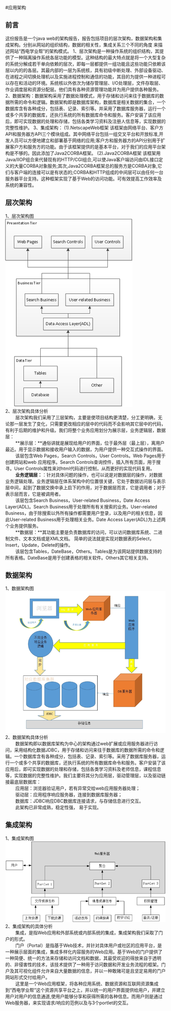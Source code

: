 
#应用架构
## 前言

这份报告是一个java web的架构报告，报告包括项目的层次架构，数据架构和集成架构。分别从网站的组织结构，数据的相关性，集成关系三个不同的角度
来描述网站“西电学业帮”的架构模式。
1、层次架构是一种操作系统的组织结构，其提供了一种隔离操作系统各层功能的模型。这种结构的最大特点就是将一个大型复杂的系统分解成若干单向依赖的层次，即每一层都提供一组功能且这些功能只依赖该层以内的的各层。其最内部的一层为系统核，具有初级中断处理、外部设备驱动、在进程之间切换处理机以及实施进程控制和通信的功能，其目的为提供一种进程可以存在和活动的环境。系统核以外依次为储存管理层、I/O处理层，文件存取层、作业调度层和资源分配层。他们具有各种资源管理功能并为用户提供各种服务。
2、数据架构：数据架构采用了数据处理模式，用于存储和访问来往于数据库的数据所需的命令和逻辑。数据架构即是数据库架构，数据库是相关数据的集合，一个数据库含有各种成分，包括表、记录、索引等。并采用了数据库服务器，运行一个或多个共享的数据库，还执行系统的所有数据库命令和服务。客户安装了该应用后，即可实现数据的处理和存储，包括各类学习资料及注册人信息等，实现数据的完整性维护。
3、集成架构：
(1).NetscapeWeb框架 
该框架由网络平台、客户方API和服务器方API三个模块组成。其中网络平台包括一组交叉平台和开放标准,开发人员可以方便地建立和部署基于网络的应用;客户方和服务器方的API分别用于扩展客户方和服务方的功能。由于该框架提供的是基本平台，对于我们的应用平台架构是不够的。因此添加了Java2CORBA框架。
(2).Java2CORBA框架
该框架用Java/IIOP组合来代替现有的HTTP/CGI组合,可以使Java客户端访问由IDL接口定义的大量CORBA对象服务;其次,Java2CORBA框架总的服务方是CORBA对象,它们与客户端的连接可以是有状态的;CORBA和HTTP组成的中间层可以由任何一台服务器平台支持。这种框架实现了基于Web的访问功能。可有效提高工作效率及系统的兼容性。
## 层次架构
1、层次架构图  
![层次架构图](https://github.com/DetachmentOfWomen/WebTask/blob/master/task5/%E5%B1%82%E6%AC%A1%E7%BB%93%E6%9E%84.png)  
2、层次架构具体分析</br>
&#160;&#160;&#160;&#160;&#160;&#160;&#160;&#160;层次架构我们采用了三层架构，主要是使项目结构更清楚，分工更明确，无论那一层发生了变化，只需要更改相应的层中的代码而不会影响其它层中的代码，有利于后期的维护和升级。我们将整个业务应用划分为展示层，业务逻辑层，数据层：</br>
&#160;&#160;&#160;&#160;&#160;&#160;&#160;&#160;**展示层：**通俗讲就是展现给用户的界面，位于最外层（最上层），离用户最近。用于显示数据和接收用户输入的数据，为用户提供一种交互式操作的界面。</br>
&#160;&#160;&#160;&#160;&#160;&#160;&#160;&#160;该层包含Web Pages，Search Controls，User Controls。Web Pages用于创建网站和web 应用程序。Search Controls查询控件，插入所有页面，用于搜寻。User Controls属性来对html代码进行控制，从而更好的实现代码复用。</br>
&#160;&#160;&#160;&#160;&#160;&#160;&#160;&#160;**业务逻辑层：**：针对具体问题的操作，也可以说是对数据层的操作，对数据业务逻辑处理。业务逻辑层在体系架构中的位置很关键，它处于数据访问层与表示层中间，起到了数据交换中承上启下的作用，对于数据层而言，它是调用者；对于表示层而言，它是被调用者。</br>
&#160;&#160;&#160;&#160;&#160;&#160;&#160;&#160;该层包含Search Business，User-related Business，Date Access Layer(ADL)。Search Business用于处理所有有关搜索的业务。User-related Business，由于除搜索以外所有操作都需要用户登录，以及用户的相关信息，因此User-related Business用于处理相关业务。Date Access Layer(ADL)为上述两个业务提供服务。</br>
&#160;&#160;&#160;&#160;&#160;&#160;&#160;&#160;**数据层：**其功能主要是负责数据库的访问，可以访问数据库系统、二进制文件、文本文档或是XML文档。 简单的说法就是实现对数据表的Select，Insert，Update，Delete的操作。</br>
&#160;&#160;&#160;&#160;&#160;&#160;&#160;&#160;该层包含Tables，DateBase，Others。Tables是为该网站提供数据支持的所有表格。DateBase是用于创建表格的相关软件。Others其它相关支持。  
## 数据架构
1、数据架构图  
![数据架构图](https://raw.githubusercontent.com/DetachmentOfWomen/WebTask/master/task5/%E6%95%B0%E6%8D%AE%E6%9E%B6%E6%9E%84%E5%9B%BE.jpg)   
2、数据架构具体分析  
&#160;&#160;&#160;&#160;&#160;&#160;&#160;&#160;数据架构即以数据库架构为中心的架构通过web扩展或应用服务器进行访问，采用结构化数据JDBC，用于存储和访问来往于数据库的数据所需的命令和逻辑。一个数据库含有各种成分，包括表、记录、索引等。采用了数据库服务器，运行一个或多个共享的数据库，还执行系统的所有数据库命令和服务。客户安装了该应用后，即可实现数据的处理和存储，包括各类学习资料及老师信息，课程信息等，实现数据的完整性维护。我们主要将其分为应用层，驱动管理层，以及驱动链接最底层数据库：  
&#160;&#160;&#160;&#160;&#160;&#160;&#160;&#160;应用层：浏览器验证用户，若有异常交给web应用服务器处理；  
&#160;&#160;&#160;&#160;&#160;&#160;&#160;&#160;驱动层：应用程序响应服务器，连接到数据库服务器；  
&#160;&#160;&#160;&#160;&#160;&#160;&#160;&#160;数据库：JDBC响应DBC数据库连接请求，与存储信息进行交互。  
&#160;&#160;&#160;&#160;&#160;&#160;&#160;&#160;此架构已非常成熟，稳定性强， 易于实现。
## 集成架构  
1、集成架构图  
![集成架构图](https://github.com/DetachmentOfWomen/WebTask/blob/master/task5/%E9%9B%86%E6%88%90%E6%9E%B6%E6%9E%84.png?raw=true)
2、集成架构的具体分析  
&#160;&#160;&#160;&#160;&#160;&#160;&#160;&#160;集成，是指Web应用和外部系统或内部系统的集成，集成架构我们采取了门户的形式。  
&#160;&#160;&#160;&#160;&#160;&#160;&#160;&#160;门户（Portal）是指基于Web技术，并针对具体用户或社区的应用平台，是一种展示层面的集成，集成多样化内容服务的Web应用。基于Web的门户提供了一种简便、统一的方法来存储和访问文档和数据，其最受欢迎的得放来自于透明的、非侵害性的技术，该技术提供了一种用于访问数据和开发业务流程的框架。门户及其可视化组件允许来自大量数据的信息，并以一种敢赌可是且坚定易用的门户网站形式交付给用户。  
&#160;&#160;&#160;&#160;&#160;&#160;&#160;&#160;这里是一个Web应用框架，将各种应用系统、数据资源和互联网资源集成到“西电学业帮”这个资源共享平台之上，并以统一的用户界面提供给用户，并建立用户对用户的信息通道,使用户能够分享和获得所需的各种信息。而用户则是通过Web服务器，来实现请求/响应的范例以及与3个portlet的交互。



